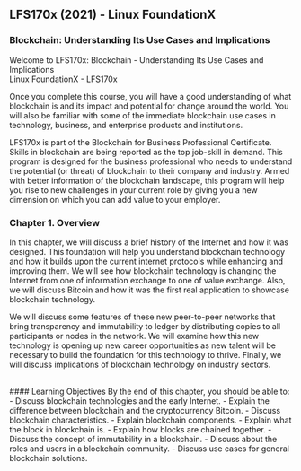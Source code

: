 ## LFS170x (2021) - Linux FoundationX

### Blockchain: Understanding Its Use Cases and Implications

Welcome to LFS170x: Blockchain - Understanding Its Use Cases and Implications  
Linux FoundationX - LFS170x
<p>
Once you complete this course, you will have a good understanding of what blockchain is and its impact and potential for change around the world. You will also be familiar with some of the immediate blockchain use cases in technology, business, and enterprise products and institutions.</p>
<p>
LFS170x is part of the Blockchain for Business Professional Certificate. Skills in blockchain are being reported as the top job-skill in demand. This program is designed for the business professional who needs to understand the potential (or threat) of blockchain to their company and industry. Armed with better information of the blockchain landscape, this program will help you rise to new challenges in your current role by giving you a new dimension on which you can add value to your employer.</p>

### Chapter 1. Overview
<p>
In this chapter, we will discuss a brief history of the Internet and how it was designed. This foundation will help you understand blockchain technology and how it builds upon the current internet protocols while enhancing and improving them. We will see how blockchain technology is changing the Internet from one of information exchange to one of value exchange. Also, we will discuss Bitcoin and how it was the first real application to showcase blockchain technology.</p>
<p>
We will discuss some features of these new peer-to-peer networks that bring transparency and immutability to ledger by distributing copies to all participants or nodes in the network. We will examine how this new technology is opening up new career opportunities as new talent will be necessary to build the foundation for this technology to thrive. Finally, we will discuss implications of blockchain technology on industry sectors.</p>
<br>
#### Learning Objectives
By the end of this chapter, you should be able to:
  - Discuss blockchain technologies and the early Internet.
  - Explain the difference between blockchain and the cryptocurrency Bitcoin.
  - Discuss blockchain characteristics.
  - Explain blockchain components.
    - Explain what the block in blockchain is.
    - Explain how blocks are chained together.
    - Discuss the concept of immutability in a blockchain.
  - Discuss about the roles and users in a blockchain community.
  - Discuss use cases for general blockchain solutions.
